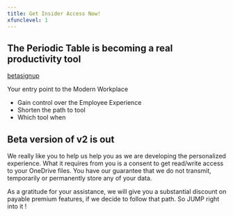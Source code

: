 ```yaml
---
title: Get Insider Access Now!
xfunclevel: 1
---
```


## The Periodic Table is becoming a real productivity tool

[betasignup](https://graph.jumpto365.com/v1/betasignup)

Your entry point to the Modern Workplace
- Gain control over the Employee Experience
- Shorten the path to tool
- Which tool when

## Beta version of v2 is out 
We really like you to help us help you as we are developing the personalized experience. What it requires from you is a consent to get read/write access to your OneDrive files. You have our  guarantee that we do not transmit, temporarily or permanently store any of your data. 

As a gratitude for your assistance, we will give you a substantial discount on  payable premium features, if we decide to follow that path. So JUMP right into it !



